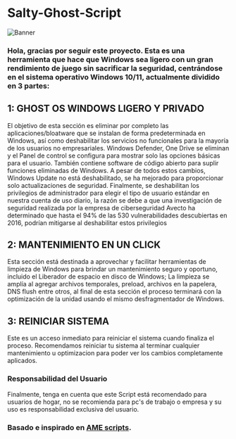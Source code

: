 # Salty-Ghost-Script


![Banner](https://user-images.githubusercontent.com/108878822/178778439-d0e2336d-3eda-40f9-b94f-3995e3283ca5.jpg)

### Hola, gracias por seguir este proyecto. Esta es una herramienta que hace que Windows sea ligero con un gran rendimiento de juego sin sacrificar la seguridad, centrándose en el sistema operativo Windows 10/11, actualmente dividido en 3 partes:

## 1: GHOST OS WINDOWS LIGERO Y PRIVADO

El objetivo de esta sección es eliminar por completo las aplicaciones/bloatware que se instalan de forma predeterminada en Windows, así como deshabilitar los servicios no funcionales para la mayoría de los usuarios no empresariales. 
Windows Defender, One Drive se eliminan y el Panel de control se configura para mostrar solo las opciones básicas para el usuario. También contiene software de código abierto para suplir funciones eliminadas de Windows. A pesar de todos estos cambios, Windows Update no está deshabilitado, se ha mejorado para proporcionar solo  actualizaciones de seguridad. Finalmente, se deshabilitan los privilegios de administrador para elegir el tipo de usuario estándar en nuestra cuenta de uso diario, la razón se debe a que una investigación de seguridad realizada por la empresa de ciberseguridad Avecto ha determinado que hasta el 94% de las 530 vulnerabilidades descubiertas en 2016, podrían mitigarse al deshabilitar estos privilegios

## 2: MANTENIMIENTO EN UN CLICK

Esta sección está destinada a aprovechar y facilitar herramientas de limpieza de Windows para brindar un mantenimiento seguro y oportuno, incluido el Liberador de espacio en disco de Windows; La limpieza se amplía al agregar archivos temporales, preload, archivos en la papelera, DNS flush entre otros, al final de esta sección el proceso terminará con la optimización de la unidad usando el mismo desfragmentador de Windows.

## 3: REINICIAR SISTEMA

Este es un acceso inmediato para reiniciar el sistema cuando finaliza el proceso. Recomendamos reiniciar tu sistema al terminar cualquier mantenimiento u optimizacion para poder ver los cambios completamente aplicados. 

### Responsabilidad del Usuario
Finalmente, tenga en cuenta que este Script está recomendado para usuarios de hogar, no se recomienda para pc's de trabajo o empresa y su uso es responsabilidad exclusiva del usuario.

### Basado e inspirado en [AME scripts](https://git.ameliorated.info/lucid/scripts). 
